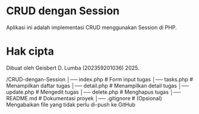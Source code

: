 # CRUD dengan Session

Aplikasi ini adalah implementasi CRUD menggunakan Session di PHP.

# Hak cipta

Dibuat oleh Geisbert D. Lumba (202359201036) 2025.


/CRUD-dengan-Session
│── index.php        # Form input tugas
│── tasks.php        # Menampilkan daftar tugas
│── detail.php       # Menampilkan detail tugas
│── update.php       # Mengedit tugas
│── delete.php       # Menghapus tugas
│── README.md        # Dokumentasi proyek
│── .gitignore       # (Opsional) Mengabaikan file yang tidak perlu di-push ke GitHub
